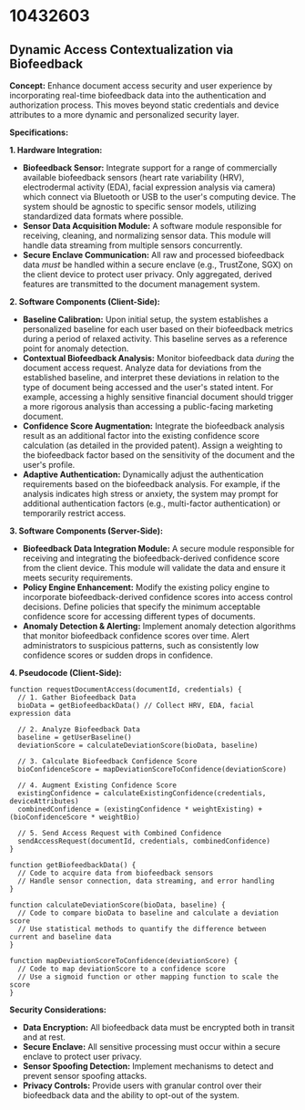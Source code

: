 # 10432603

## Dynamic Access Contextualization via Biofeedback

**Concept:** Enhance document access security and user experience by incorporating real-time biofeedback data into the authentication and authorization process. This moves beyond static credentials and device attributes to a more dynamic and personalized security layer.

**Specifications:**

**1. Hardware Integration:**

*   **Biofeedback Sensor:** Integrate support for a range of commercially available biofeedback sensors (heart rate variability (HRV), electrodermal activity (EDA), facial expression analysis via camera) which connect via Bluetooth or USB to the user's computing device. The system should be agnostic to specific sensor models, utilizing standardized data formats where possible.
*   **Sensor Data Acquisition Module:** A software module responsible for receiving, cleaning, and normalizing sensor data.  This module will handle data streaming from multiple sensors concurrently.
*   **Secure Enclave Communication:** All raw and processed biofeedback data *must* be handled within a secure enclave (e.g., TrustZone, SGX) on the client device to protect user privacy. Only aggregated, derived features are transmitted to the document management system.

**2. Software Components (Client-Side):**

*   **Baseline Calibration:**  Upon initial setup, the system establishes a personalized baseline for each user based on their biofeedback metrics during a period of relaxed activity. This baseline serves as a reference point for anomaly detection.
*   **Contextual Biofeedback Analysis:**  Monitor biofeedback data *during* the document access request.  Analyze data for deviations from the established baseline, and interpret these deviations in relation to the type of document being accessed and the user's stated intent. For example, accessing a highly sensitive financial document should trigger a more rigorous analysis than accessing a public-facing marketing document.
*   **Confidence Score Augmentation:** Integrate the biofeedback analysis result as an additional factor into the existing confidence score calculation (as detailed in the provided patent). Assign a weighting to the biofeedback factor based on the sensitivity of the document and the user's profile.
*   **Adaptive Authentication:** Dynamically adjust the authentication requirements based on the biofeedback analysis. For example, if the analysis indicates high stress or anxiety, the system may prompt for additional authentication factors (e.g., multi-factor authentication) or temporarily restrict access.

**3. Software Components (Server-Side):**

*   **Biofeedback Data Integration Module:**  A secure module responsible for receiving and integrating the biofeedback-derived confidence score from the client device.  This module will validate the data and ensure it meets security requirements.
*   **Policy Engine Enhancement:**  Modify the existing policy engine to incorporate biofeedback-derived confidence scores into access control decisions. Define policies that specify the minimum acceptable confidence score for accessing different types of documents.
*   **Anomaly Detection & Alerting:**  Implement anomaly detection algorithms that monitor biofeedback confidence scores over time.  Alert administrators to suspicious patterns, such as consistently low confidence scores or sudden drops in confidence.

**4. Pseudocode (Client-Side):**

```
function requestDocumentAccess(documentId, credentials) {
  // 1. Gather Biofeedback Data
  bioData = getBiofeedbackData() // Collect HRV, EDA, facial expression data

  // 2. Analyze Biofeedback Data
  baseline = getUserBaseline()
  deviationScore = calculateDeviationScore(bioData, baseline)

  // 3. Calculate Biofeedback Confidence Score
  bioConfidenceScore = mapDeviationScoreToConfidence(deviationScore)

  // 4. Augment Existing Confidence Score
  existingConfidence = calculateExistingConfidence(credentials, deviceAttributes)
  combinedConfidence = (existingConfidence * weightExisting) + (bioConfidenceScore * weightBio)

  // 5. Send Access Request with Combined Confidence
  sendAccessRequest(documentId, credentials, combinedConfidence)
}

function getBiofeedbackData() {
  // Code to acquire data from biofeedback sensors
  // Handle sensor connection, data streaming, and error handling
}

function calculateDeviationScore(bioData, baseline) {
  // Code to compare bioData to baseline and calculate a deviation score
  // Use statistical methods to quantify the difference between current and baseline data
}

function mapDeviationScoreToConfidence(deviationScore) {
  // Code to map deviationScore to a confidence score
  // Use a sigmoid function or other mapping function to scale the score
}
```

**Security Considerations:**

*   **Data Encryption:** All biofeedback data must be encrypted both in transit and at rest.
*   **Secure Enclave:**  All sensitive processing must occur within a secure enclave to protect user privacy.
*   **Sensor Spoofing Detection:** Implement mechanisms to detect and prevent sensor spoofing attacks.
*   **Privacy Controls:** Provide users with granular control over their biofeedback data and the ability to opt-out of the system.